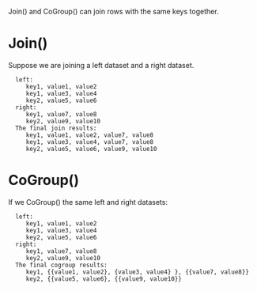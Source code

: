 Join() and CoGroup() can join rows with the same keys together.

# Join()
Suppose we are joining a left dataset and a right dataset.
```
  left:
     key1, value1, value2
     key1, value3, value4
     key2, value5, value6
  right:
     key1, value7, value8
     key2, value9, value10
  The final join results:
     key1, value1, value2, value7, value8
     key1, value3, value4, value7, value8
     key2, value5, value6, value9, value10
```

# CoGroup()
If we CoGroup() the same left and right datasets:

```
  left:
     key1, value1, value2
     key1, value3, value4
     key2, value5, value6
  right:
     key1, value7, value8
     key2, value9, value10
  The final cogroup results:
     key1, {{value1, value2}, {value3, value4} }, {{value7, value8}}
     key2, {{value5, value6}, {{value9, value10}}
```
